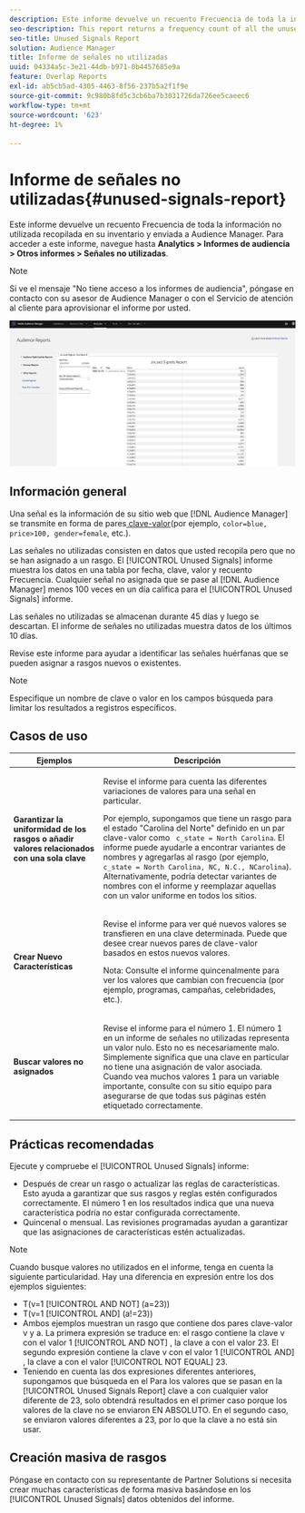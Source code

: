 ```yaml
---
description: Este informe devuelve un recuento Frecuencia de toda la información no utilizada recopilada en su inventario y enviada a Audience Manager.
seo-description: This report returns a frequency count of all the unused information collected on your inventory and sent to Audience Manager.
seo-title: Unused Signals Report
solution: Audience Manager
title: Informe de señales no utilizadas
uuid: 04334a5c-3e21-44db-b971-0b4457685e9a
feature: Overlap Reports
exl-id: ab5cb5ad-4305-4463-8f56-237b5a2f1f9e
source-git-commit: 9c980b8fd5c3cb6ba7b3031726da726ee5caeec6
workflow-type: tm+mt
source-wordcount: '623'
ht-degree: 1%

---
```


# Informe de señales no utilizadas{#unused-signals-report}

Este informe devuelve un recuento Frecuencia de toda la información no utilizada recopilada en su inventario y enviada a Audience Manager. Para acceder a este informe, navegue hasta **Analytics > Informes de audiencia > Otros informes > Señales no utilizadas**.

>[!NOTE]
>
>Si ve el mensaje &quot;No tiene acceso a los informes de audiencia&quot;, póngase en contacto con su asesor de Audience Manager o con el Servicio de atención al cliente para aprovisionar el informe por usted.

![Captura de pantalla del informe de señales no utilizadas](/help/using/reporting/dynamic-reports/assets/unused-signals.png)

## Información general

Una señal es la información de su sitio web que [!DNL Audience Manager] se transmite en forma de pares[&#x200B; clave-valor &#x200B;](../../reference/key-value-pairs-explained.md)(por ejemplo, `color=blue, price>100, gender=female`, etc.).

Las señales no utilizadas consisten en datos que usted recopila pero que no se han asignado a un rasgo. El [!UICONTROL Unused Signals] informe muestra los datos en una tabla por fecha, clave, valor y recuento Frecuencia. Cualquier señal no asignada que se pase al [!DNL Audience Manager] menos 100 veces en un día califica para el [!UICONTROL Unused Signals] informe.

Las señales no utilizadas se almacenan durante 45 días y luego se descartan. El informe de señales no utilizadas muestra datos de los últimos 10 días.

Revise este informe para ayudar a identificar las señales huérfanas que se pueden asignar a rasgos nuevos o existentes.

>[!NOTE]
>
>Especifique un nombre de clave o valor en los campos búsqueda para limitar los resultados a registros específicos.

## Casos de uso

<table id="table_E5EE0EC078E14EF4B197243488517A2D"> 
 <thead> 
  <tr> 
   <th colname="col1" class="entry"> Ejemplos </th> 
   <th colname="col2" class="entry"> Descripción </th> 
  </tr> 
 </thead>
 <tbody> 
  <tr> 
   <td colname="col1"> <p><b>Garantizar la uniformidad de los rasgos o añadir valores relacionados con una sola clave</b> </p> </td> 
   <td colname="col2"> <p>Revise el informe para cuenta las diferentes variaciones de valores para una señal en particular. </p> <p>Por ejemplo, supongamos que tiene un rasgo para el estado "Carolina del Norte" definido en un par clave-valor como <code> c_state = North Carolina</code>. El informe puede ayudarle a encontrar variantes de nombres y agregarlas al rasgo (por ejemplo, <code> c_state = North Carolina, NC, N.C., NCarolina</code>). Alternativamente, podría detectar variantes de nombres con el informe y reemplazar aquellas con un valor uniforme en todos los sitios. </p> <p> </p> </td> 
  </tr> 
  <tr> 
   <td colname="col1"> <p><b>Crear Nuevo Características</b> </p> </td> 
   <td colname="col2"> <p>Revise el informe para ver qué nuevos valores se transfieren en una clave determinada. Puede que desee crear nuevos pares de clave-valor basados en estos nuevos valores. </p> <p> <p>Nota: Consulte el informe quincenalmente para ver los valores que cambian con frecuencia (por ejemplo, programas, campañas, celebridades, etc.). </p> </p> </td> 
  </tr> 
  <tr> 
   <td colname="col1"> <p><b>Buscar valores no asignados</b> </p> </td> 
   <td colname="col2"> <p>Revise el informe para el número 1. El número 1 en un <span class="wintitle"> informe de señales</span> no utilizadas representa un valor nulo. Esto no es necesariamente malo. Simplemente significa que una clave en particular no tiene una asignación de valor asociada. Cuando vea muchos valores 1 para un variable importante, consulte con su sitio equipo para asegurarse de que todas sus páginas estén etiquetado correctamente. </p> </td> 
  </tr> 
 </tbody> 
</table>

## Prácticas recomendadas

Ejecute y compruebe el [!UICONTROL Unused Signals] informe:

* Después de crear un rasgo o actualizar las reglas de características. Esto ayuda a garantizar que sus rasgos y reglas estén configurados correctamente. El número 1 en los resultados indica que una nueva característica podría no estar configurada correctamente.
* Quincenal o mensual. Las revisiones programadas ayudan a garantizar que las asignaciones de características estén actualizadas.

>[!NOTE]
>
>Cuando busque valores no utilizados en el informe, tenga en cuenta la siguiente particularidad. Hay una diferencia en expresión entre los dos ejemplos siguientes:

* T(v=1 [!UICONTROL AND NOT] (a=23))
* T(v=1 [!UICONTROL AND] (a!=23))
* Ambos ejemplos muestran un rasgo que contiene dos pares clave-valor v y a. La primera expresión se traduce en: el rasgo contiene la clave v con el valor 1 [!UICONTROL AND NOT] , la clave a con el valor 23. El segundo expresión contiene la clave v con el valor 1 [!UICONTROL AND] , la clave a con el valor [!UICONTROL NOT EQUAL] 23.
* Teniendo en cuenta las dos expresiones diferentes anteriores, supongamos que búsqueda en el Para los valores que se pasan en la [!UICONTROL Unused Signals Report] clave a con cualquier valor diferente de 23, solo obtendrá resultados en el primer caso porque los valores de la clave no se enviaron EN ABSOLUTO. En el segundo caso, se enviaron valores diferentes a 23, por lo que la clave a no está sin usar.

## Creación masiva de rasgos

Póngase en contacto con su representante de Partner Solutions si necesita crear muchas características de forma masiva basándose en los [!UICONTROL Unused Signals] datos obtenidos del informe.

